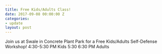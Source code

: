```yaml
---
title: Free Kids/Adults Class!
date: 2017-09-08 00:00:00 Z
categories:
- update
layout: post
---
```


Join us at Swale in Concrete Plant Park for a Free Kids/Adults Self-Defense Workshop! 
4:30-5:30 PM Kids
5:30 6:30 PM Adults
